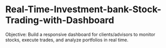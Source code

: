 # Real-Time-Investment-bank-Stock-Trading-with-Dashboard
Objective: Build a responsive dashboard for clients/advisors to monitor stocks, execute trades, and analyze portfolios in real time.
